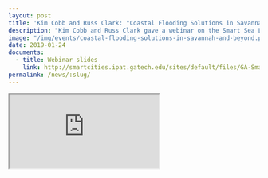 ```yaml
---
layout: post
title: 'Kim Cobb and Russ Clark: "Coastal Flooding Solutions in Savannah and Beyond"'
description: "Kim Cobb and Russ Clark gave a webinar on the Smart Sea Level Sensors project as part of the Georgia Smart series."
image: "/img/events/coastal-flooding-solutions-in-savannah-and-beyond.png"
date: 2019-01-24
documents:
  - title: Webinar slides
    link: http://smartcities.ipat.gatech.edu/sites/default/files/GA-Smart-Webinar_Smart-Sea-Level-Sensors_1-24-2019.pdf
permalink: /news/:slug/
---
```


<div class="embed-responsive embed-responsive-16by9">
  <iframe class="embed-responsive-item" src="https://www.youtube.com/embed/btD6ie5o8CY" allowfullscreen></iframe>
</div>